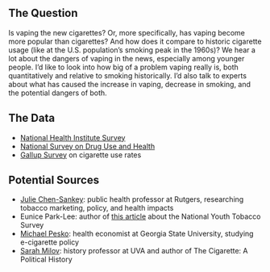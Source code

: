 ## The Question 
Is vaping the new cigarettes? Or, more specifically, has vaping become more popular than cigarettes? And how does it compare to historic cigarette usage (like at the U.S. population’s smoking peak in the 1960s)? We hear a lot about the dangers of vaping in the news, especially among younger people. I’d like to look into how big of a problem vaping really is, both quantitatively and relative to smoking historically. I’d also talk to experts about what has caused the increase in vaping, decrease in smoking, and the potential dangers of both. 

## The Data 
- [National Health Institute Survey](https://www.cdc.gov/nchs/nhis/data-questionnaires-documentation.htm)  
- [National Survey on Drug Use and Health](https://www.samhsa.gov/data/data-we-collect/nsduh-national-survey-drug-use-and-health)  
- [Gallup Survey](https://news.gallup.com/poll/405884/cigarette-smoking-rates-down-sharply-among-young-adults.aspx) on cigarette use rates

## Potential Sources 
- [Julie Chen-Sankey](https://sph.rutgers.edu/concentrations/health-behavior-society-policy/faculty-member.php?id=126742): public health professor at Rutgers, researching tobacco marketing, policy, and health impacts 
- Eunice Park-Lee: author of [this article](https://www.cdc.gov/mmwr/volumes/70/wr/mm7039a4.htm?s_cid=mm7039a4_w) about the National Youth Tobacco Survey 
- [Michael Pesko](https://aysps.gsu.edu/profile/michael-pesko/): health economist at Georgia State University, studying e-cigarette policy 
- [Sarah Milov](https://history.virginia.edu/people/profile/sem9dw): history professor at UVA and author of The Cigarette: A Political History 
